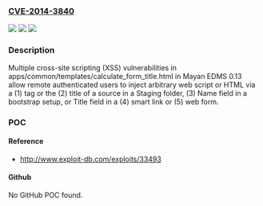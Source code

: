 ### [CVE-2014-3840](https://cve.mitre.org/cgi-bin/cvename.cgi?name=CVE-2014-3840)
![](https://img.shields.io/static/v1?label=Product&message=n%2Fa&color=blue)
![](https://img.shields.io/static/v1?label=Version&message=n%2Fa&color=blue)
![](https://img.shields.io/static/v1?label=Vulnerability&message=n%2Fa&color=brighgreen)

### Description

Multiple cross-site scripting (XSS) vulnerabilities in apps/common/templates/calculate_form_title.html in Mayan EDMS 0.13 allow remote authenticated users to inject arbitrary web script or HTML via a (1) tag or the (2) title of a source in a Staging folder, (3) Name field in a bootstrap setup, or Title field in a (4) smart link or (5) web form.

### POC

#### Reference
- http://www.exploit-db.com/exploits/33493

#### Github
No GitHub POC found.

